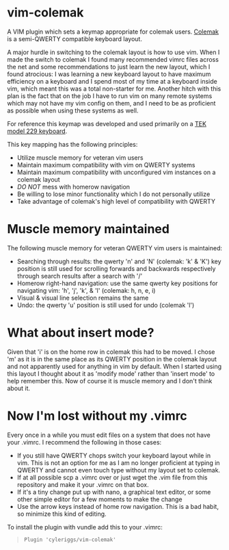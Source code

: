 # vim-colemak
A VIM plugin which sets a keymap appropriate for colemak users. [Colemak](http://colemak.com/) is a semi-QWERTY compatible keyboard layout.

A major hurdle in switching to the colemak layout is how to use vim. When I made the switch to colemak I found many recommended vimrc files across the net and some recommendations to just learn the new layout, which I found atrocious: I was learning a new keyboard layout to have maximum efficiency on a keyboard and I spend most of my time at a keyboard inside vim, which meant this was a total non-starter for me. Another hitch with this plan is the fact that on the job I have to run vim on many remote systems which may not have my vim config on them, and I need to be as proficient as possible when using these systems as well.

For reference this keymap was developed and used primarily on a [TEK model 229 keyboard](https://www.trulyergonomic.com/).

This key mapping has the following principles:
* Utilize muscle memory for veteran vim users
* Maintain maximum compatibility with vim on QWERTY systems
* Maintain maximum compatibility with unconfigured vim instances on a colemak layout
* *DO NOT* mess with homerow navigation
* Be willing to lose minor functionality which I do not personally utilize
* Take advantage of colemak's high level of compatibility with QWERTY

# Muscle memory maintained
The following muscle memory for veteran QWERTY vim users is maintained:
* Searching through results: the qwerty 'n' and 'N' (colemak: 'k' & 'K') key position is still used for scrolling forwards and backwards respectively through search results after a search with '/'
* Homerow right-hand navigation: use the same qwerty key positions for navigating vim: 'h', 'j', 'k', & 'l' (colemak: h, n, e, i)
* Visual & visual line selection remains the same
* Undo: the qwerty 'u' position is still used for undo (colemak 'l')

# What about insert mode?
Given that 'i' is on the home row in colemak this had to be moved. I chose 'm' as it is in the same place as its QWERTY position in the colemak layout and not apparently used for anything in vim by default. When I started using this layout I thought about it as 'modify mode' rather than 'insert mode' to help remember this. Now of course it is muscle memory and I don't think about it.

# Now I'm lost without my .vimrc
Every once in a while you must edit files on a system that does not have your .vimrc. I recommend the following in those cases:
* If you still have QWERTY chops switch your keyboard layout while in vim. This is not an option for me as I am no longer proficient at typing in QWERTY and cannot even touch type without my layout set to colemak.
* If at all possible scp a .vimrc over or just wget the .vim file from this repository and make it your .vimrc on that box.
* If it's a tiny change put up with nano, a graphical text editor, or some other simple editor for a few moments to make the change
* Use the arrow keys instead of home row navigation. This is a bad habit, so minimize this kind of editing.

To install the plugin with vundle add this to your .vimrc:
> ```Plugin 'cyleriggs/vim-colemak'```
